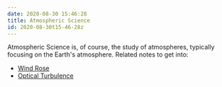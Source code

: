 ```yaml
---
date: 2020-08-30 15:46:28
title: Atmospheric Science
id: 2020-08-30t15-46-28z
---
```


Atmospheric Science is, of course, the study of atmospheres, typically focusing
on the Earth's atmosphere. Related notes to get into:

- [Wind Rose](./2020-08-30t16-40-34z.md)
- [Optical Turbulence](./2020-08-30t21-46-22z.md)
